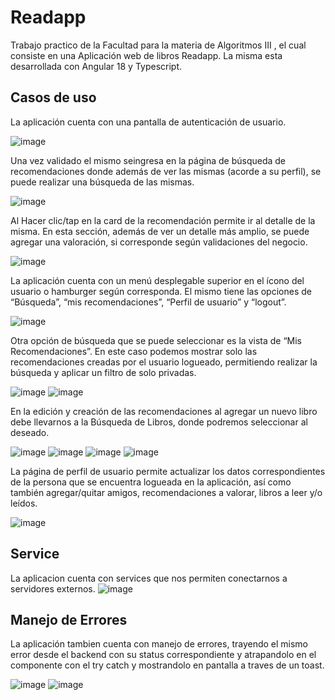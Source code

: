 # Readapp

Trabajo practico de la Facultad para la materia de Algoritmos III , el cual consiste en una Aplicación web de libros Readapp. La misma esta desarrollada con Angular 18 y Typescript.

## Casos de uso

La aplicación cuenta con una pantalla de autenticación de usuario. 

![image](https://github.com/user-attachments/assets/54cbd3ab-b5e4-4584-a09e-c0f00df5b98d)

Una vez validado el mismo seingresa en la página de búsqueda de recomendaciones donde además de ver las mismas (acorde a su perfil), se puede realizar una búsqueda de las mismas.

![image](https://github.com/user-attachments/assets/2ef4db54-d5a1-4f8a-886d-21b2b7939738)

Al Hacer clic/tap en la card de la recomendación permite ir al detalle de la misma. En esta sección, además de ver un detalle más amplio, se puede agregar una valoración, si corresponde según validaciones del negocio. 

![image](https://github.com/user-attachments/assets/05c7f0eb-c368-4f2f-93c6-62e3650d985e)

La aplicación cuenta con un menú desplegable superior en el ícono del usuario o hamburger según corresponda. El mismo tiene las opciones de “Búsqueda”, “mis recomendaciones”, “Perfil de usuario” y “logout”.

![image](https://github.com/user-attachments/assets/4bb27a03-ff7e-4900-8bb1-b446cacadf8e)

Otra opción de búsqueda que se puede seleccionar es la vista de “Mis Recomendaciones”. En este caso podemos mostrar solo las recomendaciones creadas por el usuario logueado, permitiendo realizar la búsqueda y aplicar un filtro de solo privadas. 

![image](https://github.com/user-attachments/assets/4c5a2844-a439-4a19-b35d-6f887825c66a)
![image](https://github.com/user-attachments/assets/c7649218-fc2e-486d-9fb9-4f1bb87925c8)

En la edición y creación de las recomendaciones al agregar un nuevo libro debe llevarnos a la Búsqueda de Libros, donde podremos seleccionar al deseado.

![image](https://github.com/user-attachments/assets/71ac7bd5-1a86-4d3f-b464-5be351c13987)
![image](https://github.com/user-attachments/assets/22d6f418-a627-44c7-a9ca-9798f63f2931)
![image](https://github.com/user-attachments/assets/fa2697ea-1d0a-4b6e-ac40-853a18d48542)
![image](https://github.com/user-attachments/assets/2483753d-c7de-4c50-9ef1-a8f025f3e5c8)

La página de perfil de usuario permite actualizar los datos correspondientes de la persona que se encuentra logueada en la aplicación, así como también agregar/quitar amigos, recomendaciones a valorar, libros a leer y/o leídos.

![image](https://github.com/user-attachments/assets/3b5d11cb-42b5-4e1d-ac22-06e77161c0cb)

## Service

La aplicacion cuenta con services que nos permiten conectarnos a servidores externos.
![image](https://github.com/user-attachments/assets/7e6b31bd-897f-4fb3-875d-a1587da5c335)

## Manejo de Errores

La aplicación tambien cuenta con manejo de errores, trayendo el mismo error desde el backend con su status correspondiente y atrapandolo en el componente con el try catch y mostrandolo en pantalla a traves de un toast.

![image](https://github.com/user-attachments/assets/369da2bd-e877-4f96-80f9-4f1823f4f617)
![image](https://github.com/user-attachments/assets/d551d116-0119-42e2-a5c5-598bd6c3dd1d)

